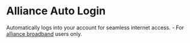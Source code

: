 # Alliance Auto Login

Automatically logs into your account for seamless internet access. - For [alliance broadband](http://alliancebroadband.co.in/) users only.